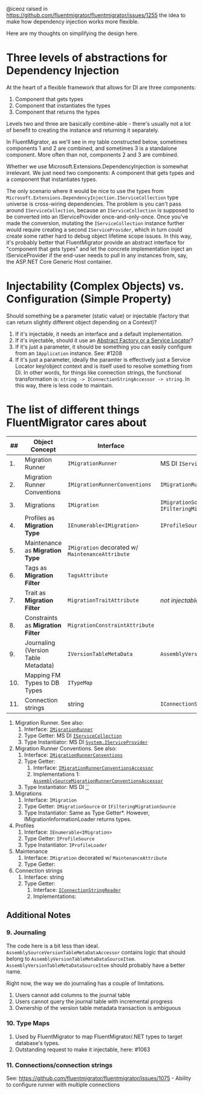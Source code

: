 @iceoz raised in https://github.com/fluentmigrator/fluentmigrator/issues/1255 the idea to make how dependency injection works more flexible.

Here are my thoughts on simplifying the design here.

# Three levels of abstractions for Dependency Injection
At the heart of a flexible framework that allows for DI are three components:

1. Component that gets types
2. Component that instantiates the types
3. Component that returns the types

Levels two and three are basically combine-able - there's usually not a lot of benefit to creating the instance and returning it separately.

In FluentMigrator, as we'll see in my table constructed below, sometimes components 1 and 2 are combined, and sometimes 3 is a standalone component.  More often than not, components 2 and 3 are combined.

Whether we use Microsoft.Extensions.DependencyInjection is somewhat irrelevant.  We just need two components: A component that gets types and a component that instantiates types.

The only scenario where it would be nice to use the types from `Microsoft.Extensions.DependencyInjection.IServiceCollection` type universe is cross-wiring dependencies.  The problem is you can't pass around `IServiceCollection`, because an `IServiceCollection` is supposed to be converted into an IServiceProvider once-and-only-once.  Once you've made the conversion, mutating the `IServiceCollection` instance further would require creating a second `IServiceProvider`, which in turn could create some rather hard to debug object lifetime scope issues.  In this way, it's probably better that FluentMigrator provide an abstract interface for "component that gets types" and let the concrete implementation inject an IServiceProvider if the end-user needs to pull in any instances from, say, the ASP.NET Core Generic Host container.

# Injectability (Complex Objects) vs. Configuration (Simple Property)
Should something be a parameter (static value) or injectable (factory that can return slightly different object depending on a Context)?
1. If it's injectable, it needs an interface and a default implementation.
2. If it's injectable, should it use an [Abstract Factory or a Service Locator](https://blog.ploeh.dk/2010/11/01/PatternRecognitionAbstractFactoryorServiceLocator/)? 
3. If it's just a parameter, it should be something you can easily configure from an `IApplication` instance.  See: #1208 
4. If it's just a parameter, ideally the paramter is effectively just a Service Locator key/object context and is itself used to resolve something from DI.  In other words, for things like connection strings, the functional transformation is: `string -> IConnectionStringAccessor -> string`.  In this way, there is less code to maintain.

# The list of different things FluentMigrator cares about

| ##   | Object Concept                       | Interface                                        | Type Getter                                       | Type Instantiator                            |
| ---- | -------------------------------------| ------------------------------------------------ | ------------------------------------------------- | -------------------------------------------- |
| 1.   | Migration Runner                     | `IMigrationRunner`                               | MS DI `IServiceCollection`                        | MS DI `System.IServiceProvider`              |
| 2.   | Migration Runner Conventions         | `IMigrationRunnerConventions`                    | `IMigrationRunnerConventionsAccessor`             |                                              |
| 3.   | Migrations                           | `IMigration`                                     | `IMigrationSource` or `IFilteringMigrationSource` | Same as Type Getter*                         |
| 4.   | Profiles as **Migration Type**       | `IEnumerable<IMigration>`                        | `IProfileSource`                                  | `IProfileLoader`                             |
| 5.   | Maintenance as **Migration Type**    | `IMigration` decorated w/ `MaintenanceAttribute` |                                                   | `IMaintenanceLoader`                         |
| 6.   | Tags as **Migration Filter**         | `TagsAttribute`                                  |                                                   |                                              |
| 7.   | Trait as **Migration Filter**        | `MigrationTraitAttribute`                        | _not injectable_                                  | _not injectable_                             |
| 8.   | Constraints as **Migration Filter**  | `MigrationConstraintAttribute`                   |                                                   |                                              |
| 9.   | Journaling (Version Table Metadata)  | `IVersionTableMetaData`                          | `AssemblyVersionTableMetaDataSourceItem`          | `AssemblySourceVersionTableMetaDataAccessor` |
| 10.  | Mapping FM Types to DB Types         | `ITypeMap`                                       |                                                   |                                              |
| 11.  | Connection strings                   | string                                           | `IConnectionStringReader`                         | `IConnectionStringAccessor`                  |


1. Migration Runner. See also:
    1. Interface: [`IMigrationRunner`](https://github.com/fluentmigrator/fluentmigrator/blob/e82aafa20e6dbe3cefa221303fe23cf8bf59fffd/src/FluentMigrator.Runner/IMigrationRunner.cs)
    2. Type Getter: MS DI [`IServiceCollection`](https://docs.microsoft.com/en-us/dotnet/api/microsoft.extensions.dependencyinjection.iservicecollection?view=dotnet-plat-ext-3.1)
    3. Type Instantiator: MS DI [`System.IServiceProvider`](https://docs.microsoft.com/en-us/dotnet/api/system.iserviceprovider?view=netcore-3.1&viewFallbackFrom=dotnet-plat-ext-3.1)
2. Migration Runner Conventions. See also:
    1. Interface: [`IMigrationRunnerConventions`](https://github.com/fluentmigrator/fluentmigrator/blob/e82aafa20e6dbe3cefa221303fe23cf8bf59fffd/src/FluentMigrator.Runner.Core/IMigrationRunnerConventions.cs)
	2. Type Getter:
	     1. Interface: [`IMigrationRunnerConventionsAccessor`](https://github.com/fluentmigrator/fluentmigrator/blob/e82aafa20e6dbe3cefa221303fe23cf8bf59fffd/src/FluentMigrator.Runner.Core/Initialization/IMigrationRunnerConventionsAccessor.cs)
	     2. Implementations
	         1: [`AssemblySourceMigrationRunnerConventionsAccessor`](https://github.com/fluentmigrator/fluentmigrator/blob/e82aafa20e6dbe3cefa221303fe23cf8bf59fffd/src/FluentMigrator.Runner.Core/Initialization/AssemblySourceMigrationRunnerConventionsAccessor.cs)
	3. Type Instantiator: MS DI [``]()
3. Migrations
    1. Interface: `IMigration`
	2. Type Getter: `IMigrationSource` or `IFilteringMigrationSource`
	3. Type Instantiator: Same as Type Getter*. However, IMigrationInformationLoader  returns types.
4. Profiles
    1. Interface: `IEnumerable<IMigration>`
	2. Type Getter: `IProfileSource`
	3. Type Instantiator: `IProfileLoader`
5. Maintenance
    1. Interface: `IMigration` decorated w/ `MaintenanceAttribute`
	2. Type Getter: 
11. Connection strings
    1. Interface: string
	2. Type Getter:
	    1. Interface: [`IConnectionStringReader`](https://github.com/fluentmigrator/fluentmigrator/blob/e82aafa20e6dbe3cefa221303fe23cf8bf59fffd/src/FluentMigrator.Runner.Core/Initialization/IConnectionStringReader.cs)
		2. Implementations: 

## Additional Notes

### 9. Journaling
The code here is a bit less than ideal.  `AssemblySourceVersionTableMetaDataAccessor` contains logic that should belong to `AssemblyVersionTableMetaDataSourceItem`.  `AssemblyVersionTableMetaDataSourceItem` should probably have a better name.

Right now, the way we do journaling has a couple of limitations.
1. Users cannot add columns to the journal table
2. Users cannot query the journal table with incremental progress
3. Ownership of the version table metadata transaction is ambiguous

### 10. Type Maps
1. Used by FluentMigrator to map FluentMigrator/.NET types to target database's types.
2. Outstanding request to make it injectable, here: #1063 

### 11. Connections/connection strings
See: https://github.com/fluentmigrator/fluentmigrator/issues/1075 - Ability to configure runner with multiple connections

